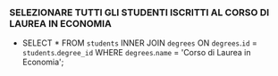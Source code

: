 ### SELEZIONARE TUTTI GLI STUDENTI ISCRITTI AL CORSO DI LAUREA IN ECONOMIA
- SELECT * FROM `students` INNER JOIN `degrees` ON `degrees`.`id` = `students`.`degree_id` WHERE `degrees`.`name` = 'Corso di Laurea in Economia';